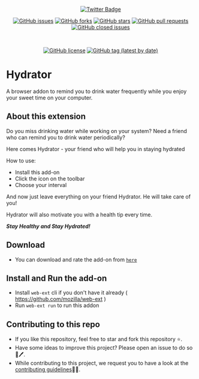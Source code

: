 <div align="center">
  
[![Twitter Badge](https://img.shields.io/badge/-isantoshv-00acee?style=flat&logo=twitter&logoColor=white&link=https://twitter.com/isantoshv/)](https://www.twitter.com/isantoshv/)

[![GitHub issues](https://img.shields.io/github/issues/devcer/hydrator)](https://github.com/devcer/hydrator/issues)
[![GitHub forks](https://img.shields.io/github/forks/devcer/hydrator)](https://github.com/devcer/hydrator/network)
[![GitHub stars](https://img.shields.io/github/stars/devcer/hydrator)](https://github.com/devcer/hydrator/stargazers)
[![GitHub pull requests](https://img.shields.io/github/issues-pr/devcer/hydrator)](https://github.com/devcer/hydrator/pulls)
[![GitHub closed issues](https://img.shields.io/github/issues-closed-raw/devcer/hydrator)](https://github.com/devcer/hydrator/issues?q=is%3Apr+is%3Aclosed)

<br>

[![GitHub license](https://img.shields.io/github/license/devcer/hydrator)](https://github.com/devcer/hydrator/blob/master/LICENSE)
[![GitHub tag (latest by date)](https://img.shields.io/github/v/tag/devcer/hydrator)](https://github.com/devcer/hydrator/tags)

</div>

# **Hydrator**
A browser addon to remind you to drink water frequently while you enjoy your sweet time on your computer.

## About this extension

Do you miss drinking water while working on your system?
Need a friend who can remind you to drink water periodically?

Here comes Hydrator - your friend who will help you in staying hydrated

How to use:
- Install this add-on
- Click the icon on the toolbar
- Choose your interval

And now just leave everything on your friend Hydrator. He will take care of you!

Hydrator will also motivate you with a health tip every time.

_**Stay Healthy and Stay Hydrated!**_

## Download

* You can download and rate the add-on from [`here`](https://addons.mozilla.org/en-US/firefox/addon/hydrator/)

## Install and Run the add-on
* Install `web-ext` cli if you don't have it already ( https://github.com/mozilla/web-ext )
* Run `web-ext run` to run this addon

## Contributing to this repo
* If you like this repository, feel free to star and fork this repository ⭐.
* Have some ideas to improve this project? Please open an issue to do so 📘🖊️.
* While contributing to this project, we request you to have a look at the [contributing guidelines](/CONTRIBUTION.md)👀👀.